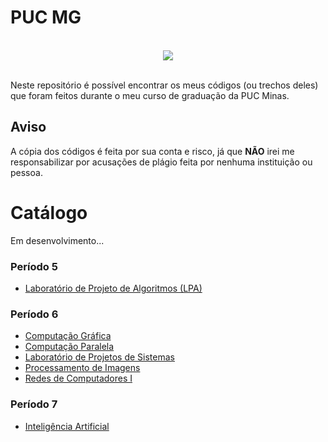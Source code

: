 # PUC MG

<br>

<!-- Shields do Projeto -->

<div align="center">
  
  <a href="#" alt="License">
        <img src="https://img.shields.io/static/v1?label=License&message=MIT&color=black&style=for-the-badge" /></a>

</div>

<br>

Neste repositório é possível encontrar os meus códigos (ou trechos deles) que foram feitos durante o meu curso de graduação da PUC Minas. 

## Aviso

A cópia dos códigos é feita por sua conta e risco, já que **NÃO** irei me responsabilizar por acusações de plágio feita por nenhuma instituição ou pessoa.

# Catálogo

Em desenvolvimento...

### **Período 5**

- [Laboratório de Projeto de Algoritmos (LPA)](https://github.com/Malfunction-Machine/LPA-Papers)

### **Período 6**

- [Computação Gráfica](https://github.com/Malfunction-Machine/Computacao-Grafica)
- [Computação Paralela](https://github.com/Malfunction-Machine/Computacao-Paralela)
- [Laboratório de Projetos de Sistemas](https://github.com/Malfunction-Machine/Lab-Projetos-de-Sistemas)
- [Processamento de Imagens](https://github.com/Malfunction-Machine/Processamento-de-Imagens)
- [Redes de Computadores I](https://github.com/Malfunction-Machine/Redes-de-Computadores-I)

### **Período 7**

- [Inteligência Artificial](https://github.com/Malfunction-Machine/Inteligencia-Artificial)